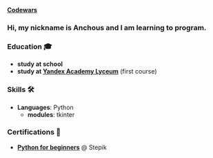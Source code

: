 [**Codewars**](https://www.codewars.com/users/Anchous)

### Hi, my nickname is Anchous and I am learning to program.


### Education 🎓
- **study at school**
- **study at [Yandex Academy Lyceum](https://academy.yandex.ru/lyceum/)** (first course)

### Skills 🛠️
- **Languages**: Python
  - **modules**: tkinter


### Certifications 📜
- **[Python for beginners](https://stepik.org/course/58852/syllabus)** @ Stepik
